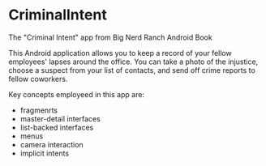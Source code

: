 CriminalIntent
==============

The "Criminal Intent" app from Big Nerd Ranch Android Book

This Android application allows you to keep a record of your fellow employees' lapses around the office.  You can take a photo of the injustice, choose a suspect from your list of contacts, and send off crime reports to fellow coworkers.  

Key concepts employeed in this app are:
 * fragmenrts
 * master-detail interfaces
 * list-backed interfaces
 * menus
 * camera interaction
 * implicit intents
 
